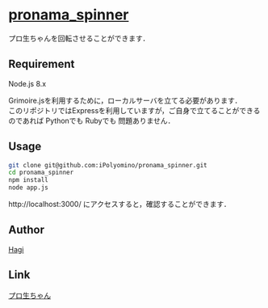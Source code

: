 # [pronama_spinner](https://ipolyomino.github.io/pronama_spinner/)

プロ生ちゃんを回転させることができます．

## Requirement

Node.js 8.x

Grimoire.jsを利用するために，ローカルサーバを立てる必要があります．  
このリポジトリではExpressを利用していますが，ご自身で立てることができるのであれば Pythonでも Rubyでも 問題ありません．

## Usage
```bash
git clone git@github.com:iPolyomino/pronama_spinner.git
cd pronama_spinner
npm install
node app.js
```

http://localhost:3000/ にアクセスすると，確認することができます．

## Author

[Hagi](https://github.com/iPolyomino)

## Link

[プロ生ちゃん](http://pronama.azurewebsites.net/pronama/)
